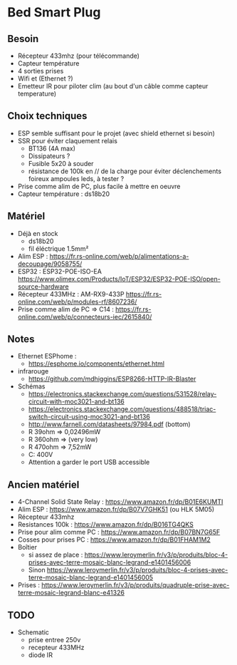 # Bed Smart Plug

## Besoin

 - Récepteur 433mhz (pour télécommande)
 - Capteur température
 - 4 sorties prises
 - Wifi et (Ethernet ?)
 - Emetteur IR pour piloter clim (au bout d'un câble comme capteur temperature)

## Choix techniques
 - ESP semble suffisant pour le projet (avec shield ethernet si besoin)
 - SSR pour éviter claquement relais
   - BT136 (4A max)
   - Dissipateurs ?
   - Fusible 5x20 à souder
   - résistance de 100k en // de la charge pour éviter déclenchements foireux ampoules leds, à tester ?
 - Prise comme alim de PC, plus facile à mettre en oeuvre
 - Capteur température : ds18b20

## Matériel
 - Déjà en stock
   - ds18b20
   - fil éléctrique 1.5mm²
 - Alim ESP : https://fr.rs-online.com/web/p/alimentations-a-decoupage/9058755/
 - ESP32 : ESP32-POE-ISO-EA https://www.olimex.com/Products/IoT/ESP32/ESP32-POE-ISO/open-source-hardware
 - Récepteur 433MHz : AM-RX9-433P https://fr.rs-online.com/web/p/modules-rf/8607236/
 - Prise comme alim de PC => C14 : https://fr.rs-online.com/web/p/connecteurs-iec/2615840/

## Notes
 - Ethernet ESPhome :
   - https://esphome.io/components/ethernet.html
 - infrarouge
   - https://github.com/mdhiggins/ESP8266-HTTP-IR-Blaster
 - Schémas
   - https://electronics.stackexchange.com/questions/531528/relay-circuit-with-moc3021-and-bt136
   - https://electronics.stackexchange.com/questions/488518/triac-switch-circuit-using-moc3021-and-bt136
   - http://www.farnell.com/datasheets/97984.pdf (bottom)
   - R 39ohm => 0,02496mW
   - R 360ohm => (very low)
   - R 470ohm => 7,52mW
   - C: 400V
   - Attention a garder le port USB accessible

## Ancien matériel
 - 4-Channel Solid State Relay : https://www.amazon.fr/dp/B01E6KUMTI
 - Alim ESP : https://www.amazon.fr/dp/B07V7GHK51 (ou HLK 5M05)
 - Récepteur 433mhz
 - Resistances 100k : https://www.amazon.fr/dp/B016TG4QKS
 - Prise pour alim comme PC : https://www.amazon.fr/dp/B07BN7G65F
 - Cosses pour prises PC : https://www.amazon.fr/dp/B01FHAM1M2
 - Boîtier
   - si assez de place : https://www.leroymerlin.fr/v3/p/produits/bloc-4-prises-avec-terre-mosaic-blanc-legrand-e1401456006
   - Sinon  https://www.leroymerlin.fr/v3/p/produits/bloc-4-prises-avec-terre-mosaic-blanc-legrand-e1401456005
 - Prises : https://www.leroymerlin.fr/v3/p/produits/quadruple-prise-avec-terre-mosaic-legrand-blanc-e41326

## TODO

 - Schematic
   - prise entree 250v
   - recepteur 433MHz
   - diode IR
